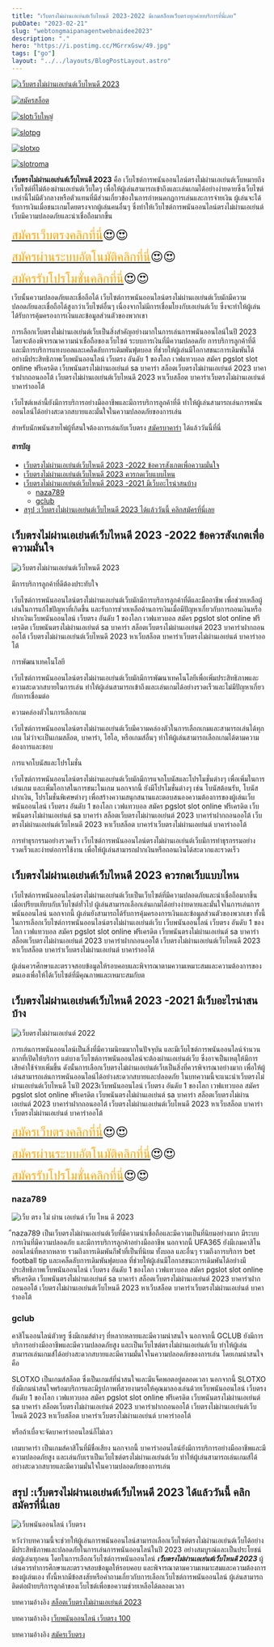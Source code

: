 ```yaml
---
title: "เว็บตรงไม่ผ่านเอเย่นต์เว็บไหนดี 2023-2022 มีเกมสล็อตเว็บตรงทุกค่ายบริการที่นี่เลย"
pubDate: "2023-02-21"
slug: "webtongmaipanagentwebnaidee2023"
description: "."
hero: "https://i.postimg.cc/MGrrxGsw/49.jpg"
tags: ["go"]
layout: "../../layouts/BlogPostLayout.astro"
---
```


<html lang="TH">



<a href="https://nazavip.com/26174/t41626o2r59456244323y2m2l464p4" rel="nofollow"><img alt="เว็บตรงไม่ผ่านเอเย่นต์เว็บไหนดี 2023" src="https://xn--m3cisqgb6aza1f7e6cq.com/wp-content/uploads/2022/12/register-gmz.gif" /></a><br />

<a href="https://nazavip.com/31951/t41626o2r59456244323y2m2l464p4" rel="nofollow"><img alt="สมัครสล็อต" src="https://i.postimg.cc/rwynXgNC/1536x438-300.jpg" /></a><br />

  <a href="https://nazavip.com/31951/t41626o2r59456244323y2m2l464p4" rel="nofollow"><img alt="slotเว็บใหญ่" src="https://i.postimg.cc/Dyps0gKc/1536x438-500.jpg" /></a><br />

  




  <a href="https://nazavip.com/31951/t41626o2r59456244323y2m2l464p4" rel="nofollow"><img alt="slotpg" src="https://i.postimg.cc/jjMrYLfC/image.gif" /></a><br />




  <a href="https://nazavip.com/31951/t41626o2r59456244323y2m2l464p4" rel="nofollow"><img alt="slotxo" src="https://i.postimg.cc/hvRF9w7R/1.gif" /></a><br />


  


  <a href="https://nazavip.com/31951/t41626o2r59456244323y2m2l464p4" rel="nofollow"><img alt="slotroma" src="https://i.postimg.cc/cJvcdLkX/image.gif" /></a><br />



**เว็บตรงไม่ผ่านเอเย่นต์เว็บไหนดี 2023**  คือ เว็บไซต์การพนันออนไลน์ตรงไม่ผ่านเอเย่นต์เว็บหมายถึงเว็บไซต์ที่ไม่ต้องผ่านเอเย่นต์เว็บใดๆ เพื่อให้ผู้เล่นสามารถเข้าถึงและเล่นเกมได้อย่างง่ายดายซึ่งเว็บไซต์เหล่านี้ไม่มีตัวกลางหรือตัวแทนที่มีส่วนเกี่ยวข้องในการกำหนดกฎการเล่นและการจ่ายเงิน ผู้เล่นจะได้รับการเงินเมื่อชนะเกมโดยตรงจากผู้เล่นคนอื่นๆ ซึ่งทำให้เว็บไซต์การพนันออนไลน์ตรงไม่ผ่านเอเย่นต์เว็บมีความปลอดภัยและน่าเชื่อถือมากขึ้น

<font size= "5">[<span style="color:orange">สมัครเว็บตรงคลิกที่นี่</span>](https://nazavip.com/26174/t41626o2r59456244323y2m2l464p4)😍😍</font>

<font size= "5">[<span style="color:orange">สมัครผ่านระบบอัตโนมัติคลิกที่นี่</span>](https://nazavip.com/26174/t41626o2r59456244323y2m2l464p4)😍😍</font>

<font size= "5">[<span style="color:orange">สมัครรับโปรโมชั่นคลิกที่นี</span>่](https://nazavip.com/26174/t41626o2r59456244323y2m2l464p4)😍😍</font>


เว็บนั้นความปลอดภัยและเชื่อถือได้
เว็บไซต์การพนันออนไลน์ตรงไม่ผ่านเอเย่นต์เว็บมักมีความปลอดภัยและเชื่อถือได้สูงกว่าเว็บไซต์อื่นๆ เนื่องจากไม่มีการเชื่อมโยงกับเอเย่นต์เว็บ ซึ่งจะทำให้ผู้เล่นได้รับการคุ้มครองการเงินและข้อมูลส่วนตัวของพวกเขา

การเลือกเว็บตรงไม่ผ่านเอเย่นต์เว็บเป็นสิ่งสำคัญอย่างมากในการเล่นการพนันออนไลน์ในปี 2023 โดยจะต้องพิจารณาความน่าเชื่อถือของเว็บไซต์ ระบบการเงินที่มีความปลอดภัย การบริการลูกค้าที่ดี และมีการบริการแทงบอลและเคล็ดลับการเดิมพันฟุตบอล ที่ช่วยให้ผู้เล่นมีโอกาสชนะการเดิมพันได้อย่างมีประสิทธิภาพเว็บพนันออนไลน์ เว็บตรง อันดับ 1 ของโลก เวฟแทวบอล สมัคร pgslot slot online ฟรีเครดิต เว็บพนันตรงไม่ผ่านเอเย่นต์ sa บาคาร่า สล็อตเว็บตรงไม่ผ่านเอเย่นต์ 2023 บาคาร่าฝากถอนออโต้ เว็บตรงไม่ผ่านเอเย่นต์เว็บไหนดี 2023 หาเว็บสล็อต บาคาร่าเว็บตรงไม่ผ่านเอเย่นต์ บาคาร่าออโต้

เว็บไซต์เหล่านี้ยังมีการบริการอย่างมืออาชีพและมีการบริการลูกค้าที่ดี ทำให้ผู้เล่นสามารถเล่นการพนันออนไลน์ได้อย่างสะดวกสบายและมั่นใจในความปลอดภัยของการเล่น

สำหรับนักพนันสายไพ่ผู้ที่สนใจต้องการเล่นกับเว็บตรง [สมัครบาคาร่า](https://ascentconsultingjapan.com/) ได้แล้ววันนี้ที่นี่ 

#### สารบัญ
- [เว็บตรงไม่ผ่านเอเย่นต์เว็บไหนดี 2023 -2022 ข้อควรสังเกตเพื่อความมั่นใจ](#เว็บตรงไม่ผ่านเอเย่นต์เว็บไหนดี-2023--2022-ข้อควรสังเกตเพื่อความมั่นใจ)
- [เว็บตรงไม่ผ่านเอเย่นต์เว็บไหนดี 2023 ควรกดเว็บแบบไหน](#เว็บตรงไม่ผ่านเอเย่นต์เว็บไหนดี-2023-ควรกดเว็บแบบไหน)
- [เว็บตรงไม่ผ่านเอเย่นต์เว็บไหนดี 2023 -2021 มีเว็บอะไรน่าสนบ้าง ](#เว็บตรงไม่ผ่านเอเย่นต์เว็บไหนดี-2023--2021-มีเว็บอะไรน่าสนบ้าง-)
  - [naza789 ](#naza789-)
  - [gclub ](#gclub-)
- [สรุป :เว็บตรงไม่ผ่านเอเย่นต์เว็บไหนดี 2023 ได้แล้ววันนี้ คลิกสมัครที่นี่เลย](#สรุป-เว็บตรงไม่ผ่านเอเย่นต์เว็บไหนดี-2023-ได้แล้ววันนี้-คลิกสมัครที่นี่เลย)




##  เว็บตรงไม่ผ่านเอเย่นต์เว็บไหนดี 2023 -2022 ข้อควรสังเกตเพื่อความมั่นใจ<a name="01"></a>




![เว็บตรงไม่ผ่านเอเย่นต์เว็บไหนดี 2023](https://i.postimg.cc/MGrrxGsw/49.jpg)

มีการบริการลูกค้าที่ดีต้องประทับใจ


เว็บไซต์การพนันออนไลน์ตรงไม่ผ่านเอเย่นต์เว็บมักมีการบริการลูกค้าที่ดีและมืออาชีพ เพื่อช่วยเหลือผู้เล่นในการแก้ไขปัญหาที่เกิดขึ้น และรับการช่วยเหลือด้านการเงินเมื่อมีปัญหาเกี่ยวกับการถอนเงินหรือฝากเงินเว็บพนันออนไลน์ เว็บตรง อันดับ 1 ของโลก เวฟแทวบอล สมัคร pgslot slot online ฟรีเครดิต เว็บพนันตรงไม่ผ่านเอเย่นต์ sa บาคาร่า สล็อตเว็บตรงไม่ผ่านเอเย่นต์ 2023 บาคาร่าฝากถอนออโต้ เว็บตรงไม่ผ่านเอเย่นต์เว็บไหนดี 2023 หาเว็บสล็อต บาคาร่าเว็บตรงไม่ผ่านเอเย่นต์ บาคาร่าออโต้

การพัฒนาเทคโนโลยี


เว็บไซต์การพนันออนไลน์ตรงไม่ผ่านเอเย่นต์เว็บมักมีการพัฒนาเทคโนโลยีเพื่อเพิ่มประสิทธิภาพและความสะดวกสบายในการเล่น ทำให้ผู้เล่นสามารถเข้าถึงและเล่นเกมได้อย่างรวดเร็วและไม่มีปัญหาเกี่ยวกับการเชื่อมต่อ

ความคล่องตัวในการเลือกเกม


เว็บไซต์การพนันออนไลน์ตรงไม่ผ่านเอเย่นต์เว็บมีความคล่องตัวในการเลือกเกมและสามารถเล่นได้ทุกเกม ไม่ว่าจะเป็นเกมสล็อต, บาคาร่า, ไฮโล, หรือเกมส์อื่นๆ ทำให้ผู้เล่นสามารถเลือกเกมได้ตามความต้องการและชอบ

การแจกโบนัสและโปรโมชั่น


เว็บไซต์การพนันออนไลน์ตรงไม่ผ่านเอเย่นต์เว็บมักมีการแจกโบนัสและโปรโมชั่นต่างๆ เพื่อเพิ่มในการเล่นเกม และเพิ่มโอกาสในการชนะในเกม นอกจากนี้ ยังมีโปรโมชั่นต่างๆ เช่น โบนัสต้อนรับ, โบนัสฝากเงิน, โปรโมชั่นพิเศษต่างๆ เพื่อสร้างความสนุกสนานและตอบสนองความต้องการของผู้เล่นเว็บพนันออนไลน์ เว็บตรง อันดับ 1 ของโลก เวฟแทวบอล สมัคร pgslot slot online ฟรีเครดิต เว็บพนันตรงไม่ผ่านเอเย่นต์ sa บาคาร่า สล็อตเว็บตรงไม่ผ่านเอเย่นต์ 2023 บาคาร่าฝากถอนออโต้ เว็บตรงไม่ผ่านเอเย่นต์เว็บไหนดี 2023 หาเว็บสล็อต บาคาร่าเว็บตรงไม่ผ่านเอเย่นต์ บาคาร่าออโต้

การทำธุรกรรมอย่างรวดเร็ว
เว็บไซต์การพนันออนไลน์ตรงไม่ผ่านเอเย่นต์เว็บมีการทำธุรกรรมอย่างรวดเร็วและง่ายต่อการใช้งาน เพื่อให้ผู้เล่นสามารถฝากเงินหรือถอนเงินได้สะดวกและรวดเร็ว

## เว็บตรงไม่ผ่านเอเย่นต์เว็บไหนดี 2023 ควรกดเว็บแบบไหน<a name="02"></a>


เว็บไซต์การพนันออนไลน์ตรงไม่ผ่านเอเย่นต์เว็บเป็นเว็บไซต์ที่มีความปลอดภัยและน่าเชื่อถือมากขึ้นเมื่อเปรียบเทียบกับเว็บไซต์ทั่วไป ผู้เล่นสามารถเลือกเล่นเกมได้อย่างง่ายดายและมั่นใจในการเล่นการพนันออนไลน์ นอกจากนี้ ผู้เล่นยังสามารถได้รับการคุ้มครองการเงินและข้อมูลส่วนตัวของพวกเขา ทั้งนี้ในการเลือกเว็บไซต์การพนันออนไลน์ตรงไม่ผ่านเอเย่นต์เว็บ เว็บพนันออนไลน์ เว็บตรง อันดับ 1 ของโลก เวฟแทวบอล สมัคร pgslot slot online ฟรีเครดิต เว็บพนันตรงไม่ผ่านเอเย่นต์ sa บาคาร่า สล็อตเว็บตรงไม่ผ่านเอเย่นต์ 2023 บาคาร่าฝากถอนออโต้ เว็บตรงไม่ผ่านเอเย่นต์เว็บไหนดี 2023 หาเว็บสล็อต บาคาร่าเว็บตรงไม่ผ่านเอเย่นต์ บาคาร่าออโต้

ผู้เล่นควรศึกษาและตรวจสอบข้อมูลให้รอบคอบและพิจารณาตามความเหมาะสมและความต้องการของตนเองเพื่อให้ได้เว็บไซต์ที่มีคุณภาพและเหมาะสมกับต

## เว็บตรงไม่ผ่านเอเย่นต์เว็บไหนดี 2023 -2021 มีเว็บอะไรน่าสนบ้าง <a name="03"></a>

![เว็บตรงไม่ผ่านเอเย่นต์ 2022](https://i.postimg.cc/Jnf6D2Vd/50.jpg)


การเล่นการพนันออนไลน์เป็นสิ่งที่มีความนิยมมากในปัจจุบัน และมีเว็บไซต์การพนันออนไลน์จำนวนมากที่เปิดให้บริการ แต่บางเว็บไซต์การพนันออนไลน์จะต้องผ่านเอเย่นต์เว็บ ซึ่งอาจเป็นเหตุให้มีการเสียค่าใช้จ่ายเพิ่มขึ้น ดังนั้นการเลือกเว็บตรงไม่ผ่านเอเย่นต์เว็บเป็นสิ่งที่ควรพิจารณาอย่างมาก เพื่อให้ผู้เล่นสามารถเล่นการพนันออนไลน์ได้อย่างสะดวกสบายและปลอดภัย ในบทความนี้จะแนะนำเว็บตรงไม่ผ่านเอเย่นต์เว็บไหนดี ในปี 2023เว็บพนันออนไลน์ เว็บตรง อันดับ 1 ของโลก เวฟแทวบอล สมัคร pgslot slot online ฟรีเครดิต เว็บพนันตรงไม่ผ่านเอเย่นต์ sa บาคาร่า สล็อตเว็บตรงไม่ผ่านเอเย่นต์ 2023 บาคาร่าฝากถอนออโต้ เว็บตรงไม่ผ่านเอเย่นต์เว็บไหนดี 2023 หาเว็บสล็อต บาคาร่าเว็บตรงไม่ผ่านเอเย่นต์ บาคาร่าออโต้

<font size= "5">[<span style="color:orange">สมัครเว็บตรงคลิกที่นี่</span>](https://nazavip.com/26174/t41626o2r59456244323y2m2l464p4)😍😍</font>

<font size= "5">[<span style="color:orange">สมัครผ่านระบบอัตโนมัติคลิกที่นี่</span>](https://nazavip.com/26174/t41626o2r59456244323y2m2l464p4)😍😍</font>

<font size= "5">[<span style="color:orange">สมัครรับโปรโมชั่นคลิกที่นี</span>่](https://nazavip.com/26174/t41626o2r59456244323y2m2l464p4)😍😍</font>

 
### naza789 <a name="04"></a>

![เว็บ ตรง ไม่ ผ่าน เอเย่นต์ เว็บ ไหน ดี 2023](https://i.postimg.cc/0yktwSFx/51.jpg)

ืnaza789  เป็นเว็บตรงไม่ผ่านเอเย่นต์เว็บที่มีความน่าเชื่อถือและมีความเป็นที่นิยมอย่างมาก มีระบบการเงินที่มีความปลอดภัย และมีการบริการลูกค้าอย่างมืออาชีพ นอกจากนี้ UFA365 ยังมีเกมคาสิโนออนไลน์ที่หลากหลาย รวมถึงการเดิมพันกีฬาที่เป็นที่นิยม ทั้งบอล และอื่นๆ รวมถึงการบริการ bet football tip และเคล็ดลับการเดิมพันฟุตบอล ที่ช่วยให้ผู้เล่นมีโอกาสชนะการเดิมพันได้อย่างมีประสิทธิภาพเว็บพนันออนไลน์ เว็บตรง อันดับ 1 ของโลก เวฟแทวบอล สมัคร pgslot slot online ฟรีเครดิต เว็บพนันตรงไม่ผ่านเอเย่นต์ sa บาคาร่า สล็อตเว็บตรงไม่ผ่านเอเย่นต์ 2023 บาคาร่าฝากถอนออโต้ เว็บตรงไม่ผ่านเอเย่นต์เว็บไหนดี 2023 หาเว็บสล็อต บาคาร่าเว็บตรงไม่ผ่านเอเย่นต์ บาคาร่าออโต้

### gclub <a name="05"></a>

คาสิโนออนไลน์ตัวหรู ซึ่งมีเกมส์ต่างๆ ที่หลากหลายและมีความน่าสนใจ นอกจากนี้ GCLUB ยังมีการบริการอย่างมืออาชีพและมีความปลอดภัยสูง และเป็นเว็บไซต์ตรงไม่ผ่านเอเย่นต์เว็บ ทำให้ผู้เล่นสามารถเล่นเกมส์ได้อย่างสะดวกสบายและมีความมั่นใจในความปลอดภัยของการเล่น โดยเกมน่าสนใจคือ

SLOTXO เป็นเกมส์สล็อต ซึ่งเป็นเกมส์ที่น่าสนใจและมีแจ็คพอตอยู่ตลอดเวลา นอกจากนี้ SLOTXO ยังมีเกมน่าสนใจพร้อมบริการและมีรูปภาพที่สวยงามรอให้คุณมาลองเล่นด้วยเว็บพนันออนไลน์ เว็บตรง อันดับ 1 ของโลก เวฟแทวบอล สมัคร pgslot slot online ฟรีเครดิต เว็บพนันตรงไม่ผ่านเอเย่นต์ sa บาคาร่า สล็อตเว็บตรงไม่ผ่านเอเย่นต์ 2023 บาคาร่าฝากถอนออโต้ เว็บตรงไม่ผ่านเอเย่นต์เว็บไหนดี 2023 หาเว็บสล็อต บาคาร่าเว็บตรงไม่ผ่านเอเย่นต์ บาคาร่าออโต้

หรือถ้าเบื่อจะจัดบาคาร่าออนไลน์ก็ไม่เลว


เกมบาคาร่า เป็นเกมส์คาสิโนที่มีชื่อเสียง นอกจากนี้ บาคาร่าออนไลน์ยังมีการบริการอย่างมืออาชีพและมีความปลอดภัยสูง และเล่นกับเราเป็นเว็บไซต์ตรงไม่ผ่านเอเย่นต์เว็บ ทำให้ผู้เล่นสามารถเล่นเกมส์ได้อย่างสะดวกสบายและมีความมั่นใจในความปลอดภัยของการเล่น




## สรุป :เว็บตรงไม่ผ่านเอเย่นต์เว็บไหนดี 2023 ได้แล้ววันนี้ คลิกสมัครที่นี่เลย<a name="06"></a>

![เว็บพนันออนไลน์ เว็บตรง](https://i.postimg.cc/XvXQ2bnz/52.jpg)



หวังว่าบทความนี้จะช่วยให้ผู้เล่นการพนันออนไลน์สามารถเลือกเว็บไซต์ตรงไม่ผ่านเอเย่นต์เว็บได้อย่างมีประสิทธิภาพและปลอดภัยในการเล่นการพนันออนไลน์ในปี 2023 อย่างสมบูรณ์และเป็นประโยชน์ต่อผู้เล่นทุกคน โดยในการเลือกเว็บไซต์การพนันออนไลน์  ***เว็บตรงไม่ผ่านเอเย่นต์เว็บไหนดี 2023*** ผู้เล่นควรทำการศึกษาและตรวจสอบข้อมูลให้รอบคอบ และพิจารณาตามความเหมาะสมและความต้องการของผู้เล่นเอง ทั้งนี้หากมีข้อสงสัยหรือคำถามเกี่ยวกับการเลือกเว็บไซต์การพนันออนไลน์ ผู้เล่นสามารถติดต่อฝ่ายบริการลูกค้าของเว็บไซต์เพื่อขอความช่วยเหลือได้ตลอดเวลา





บทความอ้างอิง [สล็อตเว็บตรงไม่ผ่านเอเย่นต์ 2023](https://www.ourtask.org/)

บทความอ้างอิง [เว็บพนันออนไลน์ เว็บตรง 100](https://coltsauthorizedshop.com/)

บทความอ้างอิง [สมัครเว็บตรง](https://www.ourtask.org/posts/registerwebtong02/)







<script src="https://apps.elfsight.com/p/platform.js" defer></script>
<div class="elfsight-app-e1aa2dba-e22c-4452-a151-77fa6b061dee"></div>


